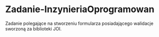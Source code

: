 # Zadanie-InzynieriaOprogramowan
Zadanie polegające na stworzeniu formularza posiadającego walidacje sworzoną za biblioteki JOI.
